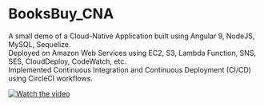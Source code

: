 # BooksBuy_CNA
A small demo of a Cloud-Native Application built using Angular 9, NodeJS, MySQL, Sequelize.  
Deployed on Amazon Web Services using EC2, S3, Lambda Function, SNS, SES, CloudDeploy, CodeWatch, etc.  
Implemented Continuous Integration and Continuous Deployment (CI/CD) using CircleCI workflows.

[![Watch the video](https://i.imgur.com/vKb2F1B.png)](https://youtu.be/e_YWE55_QaM)

